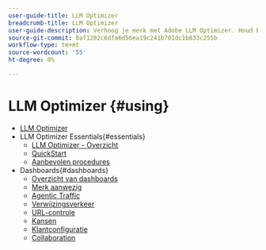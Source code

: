 ```yaml
---
user-guide-title: LLM Optimizer
breadcrumb-title: LLM Optimizer
user-guide-description: Verhoog je merk met Adobe LLM Optimizer. Houd beweringen bij, ontdek inzichten en domineer zoekopdrachten op AI-basis. Neem de controle over uw zichtbaarheid - optimaliseer nu!
source-git-commit: 8af1282c6dfa6d56ea19c241b701dc1b833c255b
workflow-type: tm+mt
source-wordcount: '55'
ht-degree: 0%

---
```



# LLM Optimizer {#using}

+ [LLM Optimizer](/help/home.md)
+ LLM Optimizer Essentials{#essentials}
   + [LLM Optimizer - Overzicht](/help/overview/overview.md)
   + [QuickStart](/help/overview/quick-start.md)
   + [Aanbevolen procedures](/help/tutorials/best-practices.md)
+ Dashboards{#dashboards}
   + [Overzicht van dashboards](/help/dashboards/dashboards-overview.md)
   + [Merk aanwezig](/help/dashboards/brand-presence.md)
   + [Agentic Traffic](/help/dashboards/agentic-traffic.md)
   + [Verwijzingsverkeer](/help/dashboards/referral-traffic.md)
   + [URL-controle](/help/dashboards/url-inspector.md)
   + [Kansen](/help/dashboards/opportunities.md)
   + [Klantconfiguratie](/help/dashboards/customer-configuration.md)
   + [Collaboration](/help/dashboards/collaboration.md)

